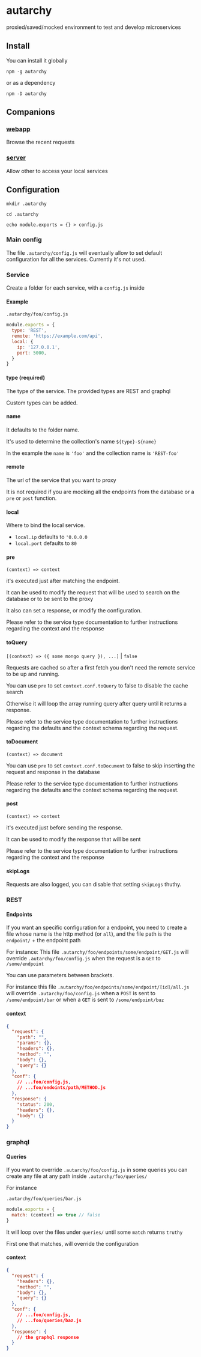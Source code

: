 # autarchy

proxied/saved/mocked environment to test and develop microservices 

## Install

You can install it globally
```
npm -g autarchy
```

or as a dependency
```
npm -D autarchy
```

## Companions

### [webapp](https://github.com/hacknlove/autarchy-webapp)
Browse the recent requests 

### [server](https://github.com/hacknlove/autarchy-server)
Allow other to access your local services 
## Configuration

```
mkdir .autarchy

cd .autarchy

echo module.exports = {} > config.js
```

### Main config
The file `.autarchy/config.js` will eventually allow to set default configuration for all the services. Currently it's not used.
### Service

Create a folder for each service, with a `config.js` inside

#### Example

`.autarchy/foo/config.js`
```js
module.exports = {
  type: 'REST',
  remote: 'https://example.com/api',
  local: {
    ip: '127.0.0.1',
    port: 5000,
  }
}
```
#### type (required)
The type of the service. The provided types are REST and graphql

Custom types can be added.

#### name
It defaults to the folder name.

It's used to determine the collection's name `${type}-${name}`

In the example the `name` is `'foo'` and the collection name is `'REST-foo'` 

#### remote
The url of the service that you want to proxy

It is not required if you are mocking all the endpoints from the database or a `pre` or `post` function. 

#### local
Where to bind the local service.
* `local.ip` defaults to `'0.0.0.0`
* `local.port` defaults to `80` 

#### pre
`(context) => context`

it's executed just after matching the endpoint.

It can be used to modify the request that will be used to search on the database or to be sent to the proxy

It also can set a response, or modify the configuration.

Please refer to the service type documentation to further instructions regarding the context and the response

#### toQuery
`[(context) => ({ some mongo query }), ...]` | `false`

Requests are cached so after a first fetch you don't need the remote service to be up and running.

You can use `pre` to set `context.conf.toQuery` to false to disable the cache search

Otherwise it will loop the array running query after query until it returns a response.

Please refer to the service type documentation to further instructions regarding the defaults and the context schema regarding the request.

#### toDocument
`(context) => document`

You can use `pre` to set `context.conf.toDocument` to false to skip inserting the request and response in the database

Please refer to the service type documentation to further instructions regarding the defaults and the context schema regarding the request.

#### post
`(context) => context`

it's executed just before sending the response.

It can be used to modify the response that will be sent

Please refer to the service type documentation to further instructions regarding the context and the response

#### skipLogs

Requests are also logged, you can disable that setting `skipLogs` thuthy.

### REST

#### Endpoints

If you want an specific configuration for a endpoint, you need to create a file whose name is the http method (or `all`), and the file path is the `endpoint/` + the endpoint path

For instance: This file `.autarchy/foo/endpoints/some/endpoint/GET.js` will override `.autarchy/foo/config.js` when the request is a `GET` to `/some/endpoint` 

You can use parameters between brackets.

For instance this file `.autarchy/foo/endpoints/some/endpoint/[id]/all.js` will override `.autarchy/foo/config.js` when a `POST` is sent to `/some/endpoint/bar` or when a `GET` is sent to `/some/endpoint/buz`


#### context

```json
{
  "request": {
    "path": "",
    "params": {},
    "headers": {},
    "method": "",
    "body": {},
    "query": {}
  },
  "conf": {
    // ...foo/config.js,
    // ...foo/endoints/path/METHOD.js 
  },
  "response": {
    "status": 200,
    "headers": {},
    "body": {}
  }
}
```

### graphql

#### Queries

If you want to override `.autarchy/foo/config.js` in some queries you can create any file at any path inside `.autarchy/foo/queries/`

For instance

`.autarchy/foo/queries/bar.js`
```js
module.exports = {
  match: (context) => true // false 
}
```

It will loop over the files under `queries/` until some `match` returns `truthy`

First one that matches, will override the configuration

#### context
```json
{
  "request": {
    "headers": {},
    "method": "",
    "body": {},
    "query": {}
  },
  "conf": {
    // ...foo/config.js,
    // ...foo/queries/baz.js 
  },
  "response": {
    // the graphql response
  }
}
```